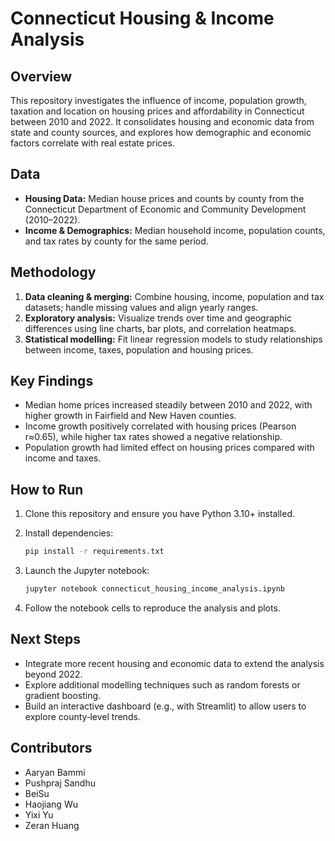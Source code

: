# Connecticut Housing & Income Analysis

## Overview
This repository investigates the influence of income, population growth, taxation and location on housing prices and affordability in Connecticut between 2010 and 2022. It consolidates housing and economic data from state and county sources, and explores how demographic and economic factors correlate with real estate prices.

## Data
- **Housing Data:** Median house prices and counts by county from the Connecticut Department of Economic and Community Development (2010–2022).
- **Income & Demographics:** Median household income, population counts, and tax rates by county for the same period.

## Methodology
1. **Data cleaning & merging:** Combine housing, income, population and tax datasets; handle missing values and align yearly ranges.
2. **Exploratory analysis:** Visualize trends over time and geographic differences using line charts, bar plots, and correlation heatmaps.
3. **Statistical modelling:** Fit linear regression models to study relationships between income, taxes, population and housing prices.

## Key Findings
- Median home prices increased steadily between 2010 and 2022, with higher growth in Fairfield and New Haven counties.
- Income growth positively correlated with housing prices (Pearson r≈0.65), while higher tax rates showed a negative relationship.
- Population growth had limited effect on housing prices compared with income and taxes.

## How to Run
1. Clone this repository and ensure you have Python 3.10+ installed.
2. Install dependencies:

   ```bash
   pip install -r requirements.txt
   ```

3. Launch the Jupyter notebook:

   ```bash
   jupyter notebook connecticut_housing_income_analysis.ipynb
   ```

4. Follow the notebook cells to reproduce the analysis and plots.

## Next Steps
- Integrate more recent housing and economic data to extend the analysis beyond 2022.
- Explore additional modelling techniques such as random forests or gradient boosting.
- Build an interactive dashboard (e.g., with Streamlit) to allow users to explore county‑level trends.

## Contributors
- Aaryan Bammi
- Pushpraj Sandhu
- BeiSu
- Haojiang Wu
- Yixi Yu
- Zeran Huang

